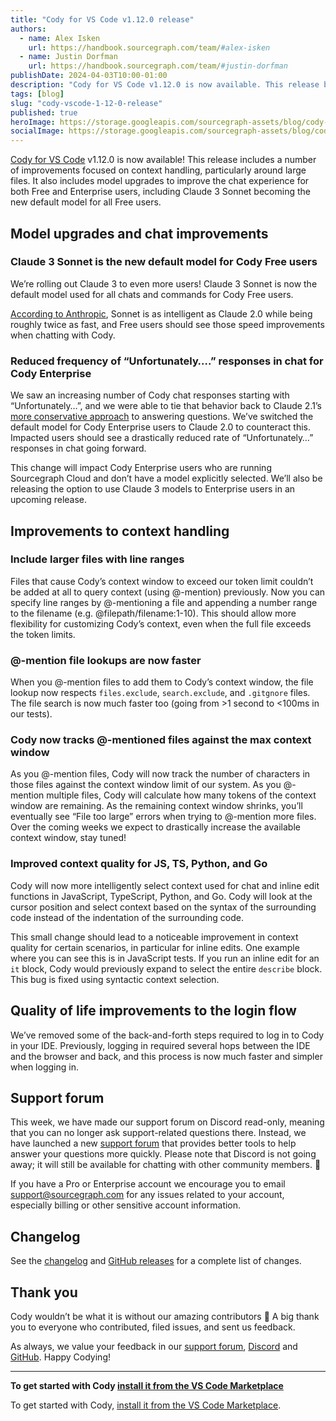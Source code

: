 ```yaml
---
title: "Cody for VS Code v1.12.0 release"
authors:
  - name: Alex Isken
    url: https://handbook.sourcegraph.com/team/#alex-isken
  - name: Justin Dorfman
    url: https://handbook.sourcegraph.com/team/#justin-dorfman
publishDate: 2024-04-03T10:00-01:00
description: "Cody for VS Code v1.12.0 is now available. This release brings Claude 3 Sonnet to Cody Free users as the new default model plus several improvements to context handling."
tags: [blog]
slug: "cody-vscode-1-12-0-release"
published: true
heroImage: https://storage.googleapis.com/sourcegraph-assets/blog/cody-vscode-1.12.0-og-image.png
socialImage: https://storage.googleapis.com/sourcegraph-assets/blog/cody-vscode-1.12.0-og-image.png
--- 
```


[Cody for VS Code](https://marketplace.visualstudio.com/items?itemName=sourcegraph.cody-ai) v1.12.0 is now available! This release includes a number of improvements focused on context handling, particularly around large files. It also includes model upgrades to improve the chat experience for both Free and Enterprise users, including Claude 3 Sonnet becoming the new default model for all Free users.


## Model upgrades and chat improvements

### Claude 3 Sonnet is the new default model for Cody Free users

We’re rolling out Claude 3 to even more users! Claude 3 Sonnet is now the default model used for all chats and commands for Cody Free users.

[According to Anthropic](https://www.anthropic.com/news/claude-3-family), Sonnet is as intelligent as Claude 2.0 while being roughly twice as fast, and Free users should see those speed improvements when chatting with Cody.


### Reduced frequency of “Unfortunately….” responses in chat for Cody Enterprise 

We saw an increasing number of Cody chat responses starting with “Unfortunately…”, and we were able to tie that behavior back to Claude 2.1’s [more conservative approach](https://www.anthropic.com/news/claude-2-1-prompting) to answering questions. We’ve switched the default model for Cody Enterprise users to Claude 2.0 to counteract this. Impacted users should see a drastically reduced rate of “Unfortunately…” responses in chat going forward.

This change will impact Cody Enterprise users who are running Sourcegraph Cloud and don’t have a model explicitly selected. We’ll also be releasing the option to use Claude 3 models to Enterprise users in an upcoming release.


## Improvements to context handling

### Include larger files with line ranges

Files that cause Cody’s context window to exceed our token limit couldn’t be added at all to query context (using @-mention) previously. Now you can specify line ranges by @-mentioning a file and appending a number range to the filename (e.g. @filepath/filename:1-10).  This should allow more flexibility for customizing Cody’s context, even when the full file exceeds the token limits.


### @-mention file lookups are now faster

When you @-mention files to add them to Cody’s context window, the file lookup now respects `files.exclude`, `search.exclude`, and `.gitgnore` files. The file search is now much faster too (going from >1 second to &lt;100ms in our tests).


### Cody now tracks @-mentioned files against the max context window

As you @-mention files, Cody will now track the number of characters in those files against the context window limit of our system. As you @-mention multiple files, Cody will calculate how many tokens of the context window are remaining. As the remaining context window shrinks, you’ll eventually see “File too large” errors when trying to @-mention more files.  Over the coming weeks we expect to drastically increase the available context window, stay tuned!


### Improved context quality for JS, TS, Python, and Go

Cody will now more intelligently select context used for chat and inline edit functions in JavaScript, TypeScript, Python, and Go. Cody will look at the cursor position and select context based on the syntax of the surrounding code instead of the indentation of the surrounding code.

This small change should lead to a noticeable improvement in context quality for certain scenarios, in particular for inline edits. One example where you can see this is in JavaScript tests. If you run an inline edit for an `it` block, Cody would previously expand to select the entire `describe` block. This bug is fixed using syntactic context selection.


## Quality of life improvements to the login flow

We’ve removed some of the back-and-forth steps required to log in to Cody in your IDE. Previously, logging in required several hops between the IDE and the browser and back, and this process is now much faster and simpler when logging in.


## Support forum

This week, we have made our support forum on Discord read-only, meaning that you can no longer ask support-related questions there. Instead, we have launched a new [support forum](https://community.sourcegraph.com/) that provides better tools to help answer your questions more quickly. Please note that Discord is not going away; it will still be available for chatting with other community members. 🙂

If you have a Pro or Enterprise account we encourage you to email [support@sourcegraph.com](mailto:support@sourcegraph.com) for any issues related to your account, especially billing or other sensitive account information.


## Changelog

See the [changelog](https://github.com/sourcegraph/cody/releases/tag/vscode-v1.12.0) and [GitHub releases](https://github.com/sourcegraph/cody/releases) for a complete list of changes.


## Thank you

Cody wouldn’t be what it is without our amazing contributors 💖 A big thank you to everyone who contributed, filed issues, and sent us feedback.

As always, we value your feedback in our [support forum](https://community.sourcegraph.com/), [Discord](https://discord.com/servers/sourcegraph-969688426372825169) and [GitHub](https://github.com/sourcegraph/cody/discussions). Happy Codying!


---

**To get started with Cody [install it from the VS Code Marketplace](https://marketplace.visualstudio.com/items?itemName=sourcegraph.cody-ai)**

To get started with Cody, [install it from the VS Code Marketplace](https://marketplace.visualstudio.com/items?itemName=sourcegraph.cody-ai).
